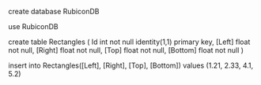 create database RubiconDB


use RubiconDB

create table Rectangles
(
Id int not null identity(1,1) primary key,
[Left] float not null,
[Right] float not null, 
[Top] float not null, 
[Bottom] float not null
)


insert into Rectangles([Left], [Right], [Top], [Bottom])
values (1.21, 2.33, 4.1, 5.2)
